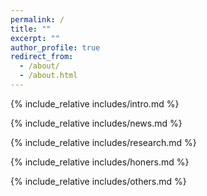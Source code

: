 ```yaml
---
permalink: /
title: ""
excerpt: ""
author_profile: true
redirect_from: 
  - /about/
  - /about.html
---
```


<span class='anchor' id='about-me'></span>
{% include_relative includes/intro.md %}

{% include_relative includes/news.md %}

{% include_relative includes/research.md %}

{% include_relative includes/honers.md %}

{% include_relative includes/others.md %}
<span class='anchor' id='end-page'></span>


<br>

<center>
	<script type='text/javascript' id='clustrmaps' src='//cdn.clustrmaps.com/map_v2.js?cl=ffffff&w=500&t=m&d=98ZgCYz_BPXzld4HL9fFapBJ5kjTLP5IRdxhqmBdddg&co=2d78ad&ct=ffffff&cmo=3acc3a&cmn=ff5353'></script>
</center>

